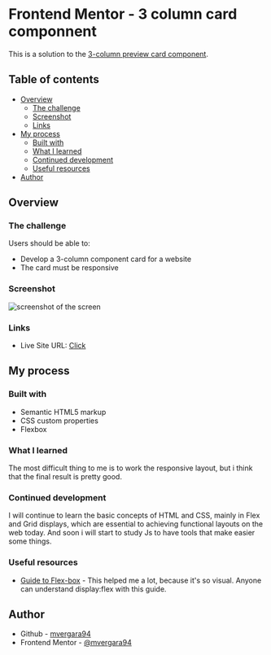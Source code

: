 # Frontend Mentor - 3 column card componnent
This is a solution to the [3-column preview card component](https://www.frontendmentor.io/challenges/3column-preview-card-component-pH92eAR2-/hub).

## Table of contents

- [Overview](#overview)
  - [The challenge](#the-challenge)
  - [Screenshot](#screenshot)
  - [Links](#links)
- [My process](#my-process)
  - [Built with](#built-with)
  - [What I learned](#what-i-learned)
  - [Continued development](#continued-development)
  - [Useful resources](#useful-resources)
- [Author](#author)



## Overview

### The challenge

Users should be able to:

- Develop a 3-column component card for a website
- The card must be responsive

### Screenshot

<img src="https://i.imgur.com/5Uo1UDL.png" alt=" screenshot of the screen ">


### Links

- Live Site URL: [Click](https://mvergara94.github.io/frontendmentor-3-way-column-card/)


## My process

### Built with

- Semantic HTML5 markup
- CSS custom properties
- Flexbox


### What I learned

The most difficult thing to me is to work the responsive layout, but i think that the final result is pretty good. 

### Continued development

I will continue to learn the basic concepts of HTML and CSS, mainly in Flex and Grid displays, which are essential to achieving functional layouts on the web today. And soon i will start to study Js to have tools that make easier some things.


### Useful resources


- [Guide to Flex-box](https://css-tricks.com/snippets/css/a-guide-to-flexbox/) - This helped me a lot, because it's so visual. Anyone can understand display:flex with this guide.


## Author

- Github - [mvergara94](https://github.com/mvergara94)
- Frontend Mentor - [@mvergara94](https://www.frontendmentor.io/profile/mvergara94)
